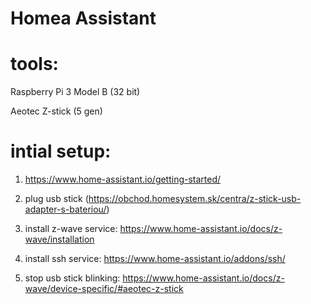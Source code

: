 # Homea Assistant

# tools:
Raspberry Pi 3 Model B (32 bit)

Aeotec Z-stick (5 gen)

# intial setup:
1. https://www.home-assistant.io/getting-started/

2. plug usb stick (https://obchod.homesystem.sk/centra/z-stick-usb-adapter-s-bateriou/)

3. install z-wave service: 
https://www.home-assistant.io/docs/z-wave/installation

4. install ssh service:
https://www.home-assistant.io/addons/ssh/
5. stop usb stick blinking:
https://www.home-assistant.io/docs/z-wave/device-specific/#aeotec-z-stick



